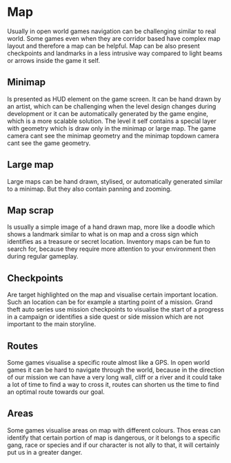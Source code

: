 # Map
Usually in open world games navigation can be challenging similar to real world. Some games even when they are corridor based have complex map layout and therefore a map can be helpful. Map can be also present checkpoints and landmarks in a less intrusive way compared to light beams or arrows inside the game it self.

## Minimap
Is presented as HUD element on the game screen.
It can be hand drawn by an artist, which can be challenging when the level design changes during development or it can be automatically generated by the game engine, which is a more scalable solution. The level it self contains a special layer with geometry which is draw only in the minimap or large map. The game camera cant see the minimap geometry and the minimap topdown camera cant see the game geometry.

## Large map
Large maps can be hand drawn, stylised, or automatically generated similar to a minimap.
But they also contain panning and zooming.

## Map scrap
Is usually a simple image of a hand drawn map, more like a doodle which shows a landmark similar to what is on map and a cross sign which identifies as a treasure or secret location. Inventory maps can be fun to search for, because they require more attention to your environment then during regular gameplay.

## Checkpoints
Are target highlighted on the map and visualise certain important location.
Such an location can be for example a starting point of a mission. Grand theft auto series use mission checkpoints to visualise the start of a progress in a campaign or identifies a side quest or side mission which are not important to the main storyline.

## Routes
Some games visualise a specific route almost like a GPS. In open world games it can be hard to navigate through the world, because in the direction of our mission we can have a very long wall, cliff or a river and it could take a lot of time to find a way to cross it, routes can shorten us the time to find an optimal route towards our goal.

## Areas
Some games visualise areas on map with different colours. Thos ereas can identify that certain portion of map is dangerous, or it belongs to a specific gang, race or species and if our character is not ally to that, it will certainly put us in a greater danger.